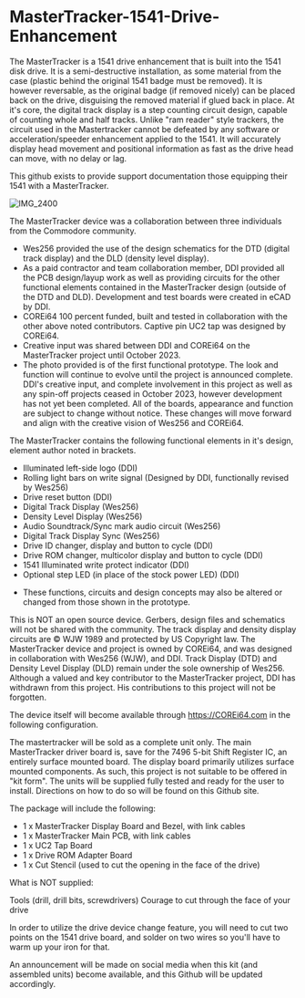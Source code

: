 # MasterTracker-1541-Drive-Enhancement

The MasterTracker is a 1541 drive enhancement that is built into the 1541 disk drive.  It is a semi-destructive installation, as some material from the case (plastic behind the original 1541 badge must be removed).  It is however reversable, as the original badge (if removed nicely) can be placed back on the drive, disguising the removed material if glued back in place.  At it's core, the digital track display is a step counting circuit design, capable of counting whole and half tracks.  Unlike "ram reader" style trackers, the circuit used in the Mastertracker cannot be defeated by any software or acceleration/speeder enhancement applied to the 1541.  It will accurately display head movement and positional information as fast as the drive head can move, with no delay or lag.

This github exists to provide support documentation those equipping their 1541 with a MasterTracker.

![IMG_2400](https://github.com/COREi64/MasterTracker-1541-Drive-Enhancement/assets/37495485/f1bec15d-2ff6-4713-a599-a5400386d66e)

The MasterTracker device was a collaboration between three individuals from the Commodore community.
- Wes256 provided the use of the design schematics for the DTD (digital track display) and the DLD (density level display).
- As a paid contractor and team collaboration member, DDI provided all the PCB design/layup work as well as providing circuits for the other functional elements contained in the MasterTracker design (outside of the DTD and DLD).  Development and test boards were created in eCAD by DDI.
- COREi64 100 percent funded, built and tested in collaboration with the other above noted contributors.  Captive pin UC2 tap was designed by COREi64.
- Creative input was shared between DDI and COREi64 on the MasterTracker project until October 2023.
- The photo provided is of the first functional prototype.  The look and function will continue to evolve until the project is announced complete.  DDI's creative input, and complete involvement in this project as well as any spin-off projects ceased in October 2023, however development has not yet been completed.  All of the boards, appearance and function are subject to change without notice.  These changes will move forward and align with the creative vision of Wes256 and COREi64. 

The MasterTracker contains the following functional elements in it's design, element author noted in brackets.
- Illuminated left-side logo (DDI)
- Rolling light bars on write signal (Designed by DDI, functionally revised by Wes256)
- Drive reset button (DDI)
- Digital Track Display (Wes256)
- Density Level Display (Wes256)
- Audio Soundtrack/Sync mark audio circuit (Wes256)
- Digital Track Display Sync (Wes256)
- Drive ID changer, display and button to cycle (DDI)
- Drive ROM changer, multicolor display and button to cycle (DDI)
- 1541 Illuminated write protect indicator (DDI)
- Optional step LED (in place of the stock power LED) (DDI)

* These functions, circuits and design concepts may also be altered or changed from those shown in the prototype.

This is NOT an open source device.  Gerbers, design files and schematics will not be shared with the community.  The track display and density display circuits are © WJW 1989 and protected by US Copyright law.  The MasterTracker device and project is owned by COREi64, and was designed in collaboration with Wes256 (WJW), and DDI.  Track Display (DTD) and Density Level Display (DLD) remain under the sole ownership of Wes256.  Although a valued and key contributor to the MasterTracker project, DDI has withdrawn from this project.  His contributions to this project will not be forgotten.

The device itself will become available through https://COREi64.com in the following configuration.

The mastertracker will be sold as a complete unit only.  The main MasterTracker driver board is, save for the 7496 5-bit Shift Register IC, an entirely surface mounted board.  The display board primarily utilizes surface mounted components.  As such, this project is not suitable to be offered in "kit form".  The units will be supplied fully tested and ready for the user to install.  Directions on how to do so will be found on this Github site.

The package will include the following:

- 1 x MasterTracker Display Board and Bezel, with link cables
- 1 x MasterTracker Main PCB, with link cables
- 1 x UC2 Tap Board
- 1 x Drive ROM Adapter Board
- 1 x Cut Stencil (used to cut the opening in the face of the drive)

What is NOT supplied:

Tools (drill, drill bits, screwdrivers)
Courage to cut through the face of your drive

In order to utilize the drive device change feature, you will need to cut two points on the 1541 drive board, and solder on two wires so you'll have to warm up your iron for that.

An announcement will be made on social media when this kit (and assembled units) become available, and this Github will be updated accordingly.
